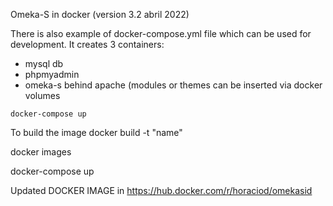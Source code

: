 Omeka-S in docker (version 3.2 abril 2022)

There is also example of docker-compose.yml file which can be used for development.
It creates 3 containers:

- mysql db
- phpmyadmin
- omeka-s behind apache (modules or themes can be inserted via docker volumes

`docker-compose up`


To build the image 
docker build -t "name"

docker images  

docker-compose up 

Updated DOCKER IMAGE in https://hub.docker.com/r/horaciod/omekasid




